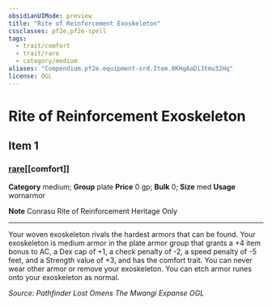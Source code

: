 ```yaml
---
obsidianUIMode: preview
title: "Rite of Reinforcement Exoskeleton"
cssclasses: pf2e,pf2e-spell
tags:
  - trait/comfort
  - trait/rare
  - category/medium
aliases: "Compendium.pf2e.equipment-srd.Item.0KHgAaDi3tmu32Hq"
license: OGL
---
```

# Rite of Reinforcement Exoskeleton
## Item 1
### [rare](rare "Rare Rarity Trait")[[comfort]]

**Category** medium; **Group** plate
**Price** 0 gp; 
**Bulk** 0; **Size** med
**Usage** wornarmor

**Note** Conrasu Rite of Reinforcement Heritage Only

* * *

Your woven exoskeleton rivals the hardest armors that can be found. Your exoskeleton is medium armor in the plate armor group that grants a +4 item bonus to AC, a Dex cap of +1, a check penalty of -2, a speed penalty of -5 feet, and a Strength value of +3, and has the comfort trait. You can never wear other armor or remove your exoskeleton. You can etch armor runes onto your exoskeleton as normal.

*Source: Pathfinder Lost Omens The Mwangi Expanse*
*OGL*
